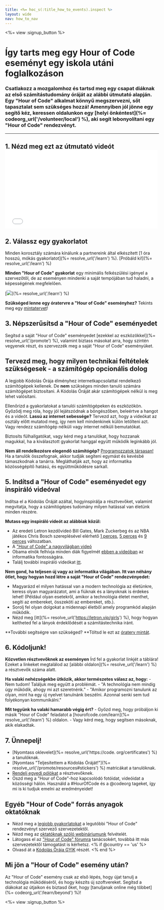 ```yaml
---
title: <%= hoc_s(:title_how_to_events).inspect %>
layout: wide
nav: how_to_nav
---
```

<%= view :signup_button %>

# Így tarts meg egy Hour of Code eseményt egy iskola utáni foglalkozáson

### Csatlakozz a mozgalomhoz és tartsd meg egy csapat diáknak az első számítástudomány óráját az alábbi útmutató alapján. Egy "Hour of Code" alkalmat könnyű megszervezni, sőt tapasztalat sem szükséges hozzá! Amennyiben jól jönne egy segítő kéz, keressen oldalunkon egy [helyi önkéntest](%= codeorg_url('/volunteer/local') %), aki segít lebonyolítani egy "Hour of Code" rendezvényt.

* * *

## 1. Nézd meg ezt az útmutató videót <iframe width="500" height="255" src="//www.youtube.com/embed/SrnvvWDm73k" frameborder="0" allowfullscreen mark="crwd-mark"></iframe> 

## 2. Válassz egy gyakorlatot

Minden korosztály számára kínálunk a partnereink által elkészített [1 óra hosszú, mókás gyakorlatot](%= resolve_url('/learn') %). [Próbáld ki!](%= resolve_url('/learn') %)

**Minden "Hour of Code" gyakorlat** egy minimális felkészülési igényel a szervezőtől, de az eseményen mindenki a saját tempójában tud haladni, a képességének megfelelően.

[![](/images/fit-700/tutorials.png)](%= resolve_url('/learn') %)

**Szükséged lenne egy óratervre a "Hour of Code" eseményhez?** Tekints meg egy [mintatervet](/files/AfterschoolEducatorLessonPlanOutline.docx)!

## 3. Népszerűsítsd a "Hour of Code" eseményedet

Segítsd a saját "Hour of Code" eseményedet [ezekkel az eszközökkel](%= resolve_url('/promote') %), valamint biztass másokat arra, hogy szintén vegyenek részt, és szervezzék meg a saját "Hour of Code" eseményüket.

## Tervezd meg, hogy milyen technikai feltételek szükségesek - a számítógép opcionális dolog

A legjobb Kódolás Órája élményhez internetkapcsolattal rendelkező számítógépek kellenek. De **nem** szükséges minden tanuló számára számítógépet biztosítani. A Kódolás Óráját akár számítógépek nélkül is meg lehet valósítani.

Ellenőrizd a gyakorlatokat a tanulói számítógépeken és eszközökön. Győződj meg róla, hogy jól lejátszódnak a böngészőben, beleértve a hangot és a videót. **Lassú az internet sebessége?** Tervezd azt, hogy a videókat az osztály előtt mutatod meg, így nem kell mindenkinek külön letölteni azt. Vagy rendezz számítógép nélküli vagy internet nélküli bemutatókat.

Biztosíts fülhallgatókat, vagy kérd meg a tanulókat, hogy hozzanak magukkal, ha a kiválasztott gyakorlat hanggal együtt működik leginkább jól.

**Nem áll rendelkezésre elegendő számítógép?** [Programozzatok társasan!](https://www.youtube.com/watch?v=vgkahOzFH2Q) Ha a tanulók összefognak, akkor tudják segíteni egymást és kevésbé támaszkodnak a tanárra. Megláthatják azt, hogy az informatika közösségépítő hatású, és együttműködésre sarkall.

## 5. Indítsd a "Hour of Code" eseményedet egy inspiráló videóval

Indítsa el a Kódolás Óráját azáltal, hogyinspirálja a résztvevőket, valamint megvitatja, hogy a számítógépes tudomány milyen hatással van életünk minden részére.

**Mutass egy inspiráló videót az alábbiak közül:**

- Az eredeti Letron kezdővideó Bill Gates, Mark Zuckerbeg és az NBA játékos Chris Bosch szereplésével elérhető [1 perces](https://www.youtube.com/watch?v=qYZF6oIZtfc), [5 perces](https://www.youtube.com/watch?v=nKIu9yen5nc) és [9 perces](https://www.youtube.com/watch?v=dU1xS07N-FA) változatban.
- A ["Hour of Code" a nagyvilágban videó](https://www.youtube.com/watch?v=KsOIlDT145A)
- Obama elnök felhívja minden diák figyelmét [ebben a videóban](https://www.youtube.com/watch?v=6XvmhE1J9PY) az informatika fontosságára.
- Találj további inspiráló videókat [itt](https://www.youtube.com/playlist?list=PLzdnOPI1iJNfpD8i4Sx7U0y2MccnrNZuP).

**Nem gond, ha teljesen új vagy az informatika világában. Itt van néhány ötlet, hogy hogyan hozd létre a saját "Hour of Code" rendezvényedet:**

- Magyarázd el milyen hatással van a modern technológia az életünkre, keress olyan magyarázatot, ami a fiúknak és a lányoknak is érdekes lehet! (Például olyan esetekről, amikor a technológia életet menthet, segíti az embereket, összeköti az embereket, stb.).
- Sorolj fel olyan dolgokat a midennapi életből amely programkód alapján működik.
- Nézd meg [itt](%= resolve_url('https://letron.vip/girls') %), hogy hogyan keltheted fel a lányok érdeklődését a számítástechnika iránt.

**További segítségre van szükséged? **Töltsd le ezt az [óraterv mintát](/files/AfterschoolEducatorLessonPlanOutline.docx).

## 6. Kódoljunk!

**Közvetlen résztvevőknek az eseményen** Írd fel a gyakorlat linkjét a táblára! Ezeket a linkeket megtalálod az [alábbi oldalon](%= resolve_url('/learn') %) a résztvevők száma alatt.

**Ha valaki nehézségekbe ütközik, akkor természetes válasz az, hogy:** - Nem tudom! Találjuk meg együtt a problémát. - "A technológia nem mindig úgy működik, ahogy mi azt szeretnénk." - "Amikor programozni tanulunk az olyan, mint ha egy új nyelvet tanulnánk beszélni. Azonnal senki sem tud folyékonyan kommunikálni."

**Mit tegyünk ha valaki hamarabb végig ért?** - Győzd meg, hogy próbáljon ki másik "Hour of Code" feladatot a [hourofcode.com/learn](%= resolve_url('/learn') %) oldalon. - Vagy kérd meg, hogy segítsen másoknak, akik elakadtak.

## 7. Ünnepelj!

- [Nyomtass oklevelet](%= resolve_url('https://code. org/certificates') %) a tanulóknak.
- [Nyomtass "Teljesítettem a Kódolás Óráját!"](%= resolve_url('/promote/resources#stickers') %) matricákat a tanulóknak.
- [Rendelj egyedi pólókat](http://blog.letron.vip/post/132608499493/hour-of-code-shirts-and-more) a résztvevőknek.
- Oszd meg a "Hour of Code"-hoz kapcsolódó fotóidat, videóidat a közösségi hálón. Használd a #HourOfCode és a @codeorg tageket, így mi is ki tudjuk emelni az eredményeidet!

## Egyéb "Hour of Code" forrás anyagok oktatóknak

- Nézd meg a [legjobb gyakorlatokat](http://www.slideshare.net/TeachCode/hour-of-code-best-practices-for-successful-educators-51273466) a legutóbbi "Hour of Code" rendezvényt szervező szervezetektől.
- Nézd meg az [oktatóknak szóló webináriumunk](https://youtu.be/EJeMeSW2-Mw) felvételét.
- Látogass el az ["Hour of Code" fórumra](http://forum.letron.vip/c/plc/hour-of-code) tanácsokért, továbbá itt más szervezetektől támogatást is kérhetsz. <% if @country == 'us' %>
- Olvasd át a [Kódolás Órája GYIK](https://support.letron.vip/hc/en-us/categories/200147083-Hour-of-Code) részét. <% end %>

## Mi jön a "Hour of Code" esemény után?

Az "Hour of Code" esemény csak az első lépés, hogy újat tanulj a technológia működéséről, és hogy készíts új szoftvereket. Segítsd a diákokat az útjaikon és biztasd őket, hogy [tanuljanak online még többet](%= codeorg_url('/learn/beyond') %)!

<%= view :signup_button %>